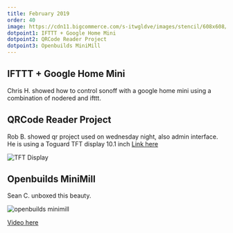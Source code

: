 ```yaml
---
title: February 2019
order: 40
image: https://cdn11.bigcommerce.com/s-itwgldve/images/stencil/608x608/products/293/3859/minimill_silver_v2_editorschoice__51001.1543858452.png?c=2
dotpoint1: IFTTT + Google Home Mini
dotpoint2: QRCode Reader Project
dotpoint3: Openbuilds MiniMill
---
```


## IFTTT + Google Home Mini

Chris H. showed how to control sonoff with a google home mini using a combination of nodered and ifttt.

## QRCode Reader Project
Rob B. showed qr project used on wednesday night, also admin interface. He is using a Toguard TFT display 10.1 inch [Link here](https://www.amazon.com/TOGUARD-Portable-Computer-1280x800-Respberry/dp/B01D17GPI4)

![TFT Display](https://images-na.ssl-images-amazon.com/images/I/71MT2ybvlcL._SX425_.jpg)

## Openbuilds MiniMill

Sean C. unboxed this beauty.

![openbuilds minimill](https://cdn11.bigcommerce.com/s-itwgldve/images/stencil/608x608/products/293/2446/minimill_s2_w_1__68547.1509804448.jpg?c=2)

[Video here](https://www.youtube.com/watch?v=j_LRCWtBPfU)

